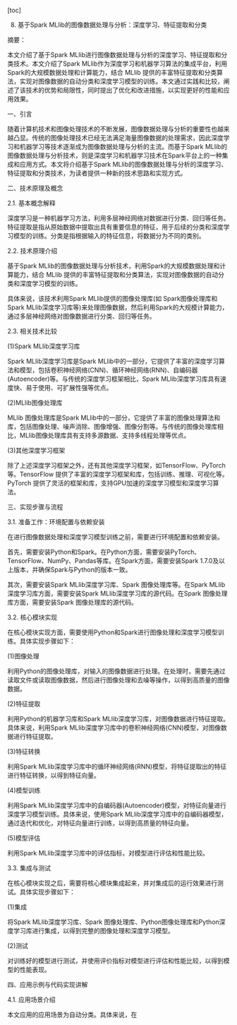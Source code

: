 
[toc]                    
                
                
8. 基于Spark MLlib的图像数据处理与分析：深度学习、特征提取和分类

摘要：

本文介绍了基于Spark MLlib进行图像数据处理与分析的深度学习、特征提取和分类技术。本文介绍了Spark MLlib作为深度学习和机器学习算法的集成平台，利用Spark的大规模数据处理和计算能力，结合 MLlib 提供的丰富特征提取和分类算法，实现对图像数据的自动分类和深度学习模型的训练。本文通过实践和比较，阐述了该技术的优势和局限性，同时提出了优化和改进措施，以实现更好的性能和应用效果。

一、引言

随着计算机技术和图像处理技术的不断发展，图像数据处理与分析的重要性也越来越凸显。传统的图像处理技术已经无法满足海量图像数据的处理需求，因此深度学习和机器学习等技术逐渐成为图像数据处理与分析的主流。而基于Spark MLlib的图像数据处理与分析技术，则是深度学习和机器学习技术在Spark平台上的一种集成和应用方式。本文将介绍基于Spark MLlib的图像数据处理与分析的深度学习、特征提取和分类技术，为读者提供一种新的技术思路和实现方式。

二、技术原理及概念

2.1. 基本概念解释

深度学习是一种机器学习方法，利用多层神经网络对数据进行分类、回归等任务。特征提取是指从原始数据中提取出具有重要信息的特征，用于后续的分类和深度学习模型的训练。分类是指根据输入的特征信息，将数据分为不同的类别。

2.2. 技术原理介绍

基于Spark MLlib的图像数据处理与分析技术，利用Spark的大规模数据处理和计算能力，结合 MLlib 提供的丰富特征提取和分类算法，实现对图像数据的自动分类和深度学习模型的训练。

具体来说，该技术利用Spark MLlib提供的图像处理库(如 Spark图像处理库和 Spark MLlib深度学习库等)来处理图像数据，然后利用Spark的大规模计算能力，通过多层神经网络对图像数据进行分类、回归等任务。

2.3. 相关技术比较

(1)Spark MLlib深度学习库

Spark MLlib深度学习库是Spark MLlib中的一部分，它提供了丰富的深度学习算法和模型，包括卷积神经网络(CNN)、循环神经网络(RNN)、自编码器(Autoencoder)等。与传统的深度学习框架相比，Spark MLlib深度学习库具有速度快、易于使用、可扩展性强等优点。

(2)MLlib图像处理库

MLlib 图像处理库是Spark MLlib中的一部分，它提供了丰富的图像处理算法和库，包括图像处理、噪声消除、图像增强、图像分割等。与传统的图像处理库相比，MLlib图像处理库具有支持多源数据、支持多线程处理等优点。

(3)其他深度学习框架

除了上述深度学习框架之外，还有其他深度学习框架，如TensorFlow、PyTorch等。TensorFlow 提供了丰富的深度学习框架和库，包括训练、推理、可视化等。PyTorch 提供了灵活的框架和库，支持GPU加速的深度学习模型和深度学习算法。

三、实现步骤与流程

3.1. 准备工作：环境配置与依赖安装

在进行图像数据处理和深度学习模型训练之前，需要进行环境配置和依赖安装。

首先，需要安装Python和Spark。在Python方面，需要安装PyTorch、TensorFlow、NumPy、Pandas等库。在Spark方面，需要安装Spark 1.7.0及以上版本，并确保Spark与Python的版本一致。

其次，需要安装Spark MLlib深度学习库、Spark 图像处理库等。在Spark MLlib深度学习库方面，需要安装Spark MLlib深度学习库的源代码。在Spark 图像处理库方面，需要安装Spark 图像处理库的源代码。

3.2. 核心模块实现

在核心模块实现方面，需要使用Python和Spark进行图像处理和深度学习模型训练。具体实现步骤如下：

(1)图像处理

利用Python的图像处理库，对输入的图像数据进行处理。在处理时，需要先通过读取文件或读取图像数据，然后进行图像处理和去噪等操作，以得到高质量的图像数据。

(2)特征提取

利用Python的机器学习库和Spark MLlib深度学习库，对图像数据进行特征提取。具体来说，利用Spark MLlib深度学习库中的卷积神经网络(CNN)模型，对图像数据进行特征提取。

(3)特征转换

利用Spark MLlib深度学习库中的循环神经网络(RNN)模型，将特征提取出的特征进行特征转换，以得到特征向量。

(4)模型训练

利用Spark MLlib深度学习库中的自编码器(Autoencoder)模型，对特征向量进行深度学习模型训练。具体来说，使用Spark MLlib深度学习库中的自编码器模型，通过迭代和优化，对特征向量进行训练，以得到高质量的特征向量。

(5)模型评估

利用Spark MLlib深度学习库中的评估指标，对模型进行评估和性能比较。

3.3. 集成与测试

在核心模块实现之后，需要将核心模块集成起来，并对集成后的运行效果进行测试。具体实现步骤如下：

(1)集成

将Spark MLlib深度学习库、Spark 图像处理库、Python图像处理库和Python深度学习库进行集成，以得到完整的图像处理和深度学习模型。

(2)测试

对训练好的模型进行测试，并使用评价指标对模型进行评估和性能比较，以得到模型的性能表现。

四、应用示例与代码实现讲解

4.1. 应用场景介绍

本文应用的应用场景为自动分类。具体来说，在

